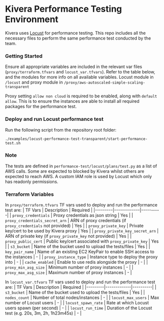 
# Kivera Performance Testing Environment

Kivera uses [Locust](https://locust.io/) for performance testing. This repo includes all the necessary files to perform the same performance test conducted by the team.

### Getting Started
Ensure all appropriate variables are included in the relevant var files (`proxy/terraform.tfvars` and `locust_var.tfvars`). Refer to the table below, and the modules for more info on all available variables. Locust module in `/locust` and proxy module in `/proxy/aws-autoscaled-simple-scaling-transparent`

Proxy setting `allow non cloud` is required to be enabled, along with `default allow`. This is to ensure the instances are able to install all required packages for the performance test.

### Deploy and run Locust performance test
Run the following script from the repository root folder:
```
./examples/locust-performance-test-transparent/start-performance-test.sh
```

### Note
The tests are defined in `performance-test/locust/plans/test.py` as a list of AWS calls. Some are expected to blocked by Kivera whilst others are expected to reach AWS. A custom IAM role is used by Locust which only has readonly permissions.

### Terraform Variables
In `proxy/terraform.tfvars` TF vars used to deploy and run the performance test are:
| TF Vars | Description | Required |
|---------|-------------|----------|
| `proxy_credentials` | Proxy credentials as json string | Yes |
| `proxy_credentials_secret_arn` | ARN of proxy credentials (if `proxy_credentials` not provided) | Yes |
| `proxy_private_key` | Private key/cert to be used by Kivera proxy | Yes |
| `proxy_private_key_secret_arn` | ARN of private key (if `proxy_private_key` not provided) | Yes |
| `proxy_public_cert` | Public key/cert associated with `proxy_private_key` | Yes |
| `s3_bucket` | Name of the bucket used to upload the tests/files | Yes |
| `key_pair_name` | Name of an existing EC2 KeyPair to enable SSH access to the instances | - |
| `proxy_instance_type` | Instance type to deploy the proxy into | - |
| `cache_enabled` | Enable to use redis alongside the proxy | - |
| `proxy_min_asg_size` | Minimum number of proxy instances | - |
| `proxy_max_asg_size` | Maximum number of proxy instances | - |

In `locust_var.tfvars` TF vars used to deploy and run the performance test are:
| TF Vars | Description | Required |
|---------|-------------|----------|
| `s3_bucket` | Name of the bucket used to upload the tests/files | Yes |
| `nodes_count` | Number of total nodes/instances | - |
| `locust_max_users` | Max number of Locust users | - |
| `locust_spawn_rate` | Rate at which Locust users spawn (per second) | - |
| `locust_run_time` | Duration of the Locust test (e.g. 20s, 3m, 2h, 1h23m45s) | - |
